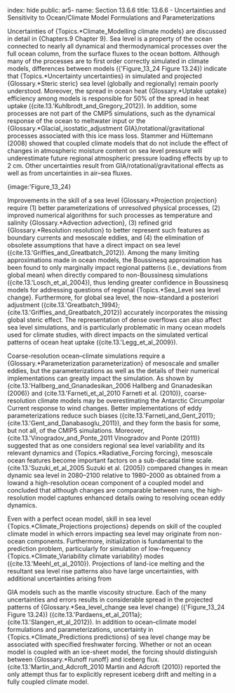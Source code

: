 index: hide
public: ar5-
name: Section 13.6.6
title: 13.6.6 - Uncertainties and Sensitivity to Ocean/Climate Model Formulations and Parameterizations

Uncertainties of {Topics.*Climate_Modelling climate models} are discussed in detail in {Chapters.9 Chapter 9}. Sea level is a property of the ocean connected to nearly all dynamical and thermodynamical processes over the full ocean column, from the surface fluxes to the ocean bottom. Although many of the processes are to first order correctly simulated in climate models, differences between models ({'Figure_13_24 Figure 13.24}) indicate that {Topics.*Uncertainty uncertainties} in simulated and projected {Glossary.*Steric steric} sea level (globally and regionally) remain poorly understood. Moreover, the spread in ocean heat {Glossary.*Uptake uptake} efficiency among models is responsible for 50% of the spread in heat uptake ({cite.13.'Kuhlbrodt_and_Gregory_2012}). In addition, some processes are not part of the CMIP5 simulations, such as the dynamical response of the ocean to meltwater input or the {Glossary.*Glacial_isostatic_adjustment GIA}/rotational/gravitational processes associated with this ice mass loss. Stammer and Hüttemann (2008) showed that coupled climate models that do not include the effect of changes in atmospheric moisture content on sea level pressure will underestimate future regional atmospheric pressure loading effects by up to 2 cm. Other uncertainties result from GIA/rotational/gravitational effects as well as from uncertainties in air–sea fluxes.

{image:'Figure_13_24}

Improvements in the skill of a sea level {Glossary.*Projection projection} require (1) better parameterizations of unresolved physical processes, (2) improved numerical algorithms for such processes as temperature and salinity {Glossary.*Advection advection}, (3) refined grid {Glossary.*Resolution resolution} to better represent such features as boundary currents and mesoscale eddies, and (4) the elimination of obsolete assumptions that have a direct impact on sea level ({cite.13.'Griffies_and_Greatbatch_2012}). Among the many limiting approximations made in ocean models, the Boussinesq approximation has been found to only marginally impact regional patterns (i.e., deviations from global mean) when directly compared to non-Boussinesq simulations ({cite.13.'Losch_et_al_2004}), thus lending greater confidence in Boussinesq models for addressing questions of regional {Topics.*Sea_Level sea level change}. Furthermore, for global sea level, the now-standard a posteriori adjustment ({cite.13.'Greatbatch_1994}; {cite.13.'Griffies_and_Greatbatch_2012}) accurately incorporates the missing global steric effect. The representation of dense overflows can also affect sea level simulations, and is particularly problematic in many ocean models used for climate studies, with direct impacts on the simulated vertical patterns of ocean heat uptake ({cite.13.'Legg_et_al_2009}).

Coarse-resolution ocean–climate simulations require a {Glossary.*Parameterization parameterization} of mesoscale and smaller eddies, but the parameterizations as well as the details of their numerical implementations can greatly impact the simulation. As shown by {cite.13.'Hallberg_and_Gnanadesikan_2006 Hallberg and Gnanadesikan (2006)} and {cite.13.'Farneti_et_al_2010 Farneti et al. (2010)}, coarse-resolution climate models may be overestimating the Antarctic Circumpolar Current response to wind changes. Better implementations of eddy parameterizations reduce such biases ({cite.13.'Farneti_and_Gent_2011}; {cite.13.'Gent_and_Danabasoglu_2011}), and they form the basis for some, but not all, of the CMIP5 simulations. Moreover, {cite.13.'Vinogradov_and_Ponte_2011 Vinogradov and Ponte (2011)} suggested that as one considers regional sea level variability and its relevant dynamics and {Topics.*Radiative_Forcing forcing}, mesoscale ocean features become important factors on a sub-decadal time scale. {cite.13.'Suzuki_et_al_2005 Suzuki et al. (2005)} compared changes in mean dynamic sea level in 2080–2100 relative to 1980–2000 as obtained from a lowand a high-resolution ocean component of a coupled model and concluded that although changes are comparable between runs, the high-resolution model captures enhanced details owing to resolving ocean eddy dynamics.

Even with a perfect ocean model, skill in sea level {Topics.*Climate_Projections projections} depends on skill of the coupled climate model in which errors impacting sea level may originate from non-ocean components. Furthermore, initialization is fundamental to the prediction problem, particularly for simulation of low-frequency {Topics.*Climate_Variability climate variability} modes ({cite.13.'Meehl_et_al_2010}). Projections of land-ice melting and the resultant sea level rise patterns also have large uncertainties, with additional uncertainties arising from

GIA models such as the mantle viscosity structure. Each of the many uncertainties and errors results in considerable spread in the projected patterns of {Glossary.*Sea_level_change sea level change} ({'Figure_13_24 Figure 13.24}) ({cite.13.'Pardaens_et_al_2011a}; {cite.13.'Slangen_et_al_2012}). In addition to ocean–climate model formulations and parameterizations, uncertainty in {Topics.*Climate_Predictions predictions} of sea level change may be associated with specified freshwater forcing. Whether or not an ocean model is coupled with an ice-sheet model, the forcing should distinguish between {Glossary.*Runoff runoff} and iceberg flux. {cite.13.'Martin_and_Adcroft_2010 Martin and Adcroft (2010)} reported the only attempt thus far to explicitly represent iceberg drift and melting in a fully coupled climate model.
